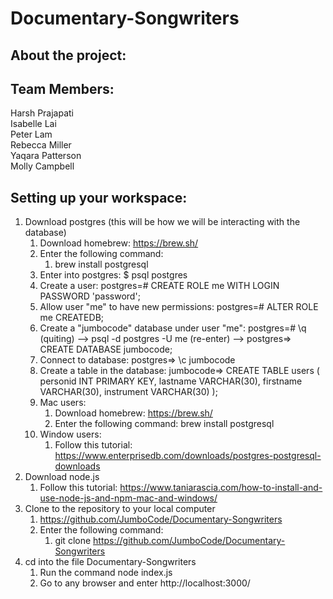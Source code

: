 # Documentary-Songwriters
## About the project: ##

## Team Members: ##
Harsh Prajapati  
Isabelle Lai  
Peter Lam  
Rebecca Miller  
Yaqara Patterson  
Molly Campbell  

## Setting up your workspace: ##
1. Download postgres (this will be how we will be interacting with the database)
    1. Download homebrew: https://brew.sh/
    2. Enter the following command:
        1.  brew install postgresql
    3. Enter into postgres: $ psql postgres 
    4. Create a user: postgres=# CREATE ROLE me WITH LOGIN PASSWORD 'password'; 
    5. Allow user "me" to have new permissions: postgres=# ALTER ROLE me CREATEDB;
    6. Create a "jumbocode" database under user "me": postgres=# \q (quiting) --> psql -d postgres -U me (re-enter) --> postgres=> CREATE DATABASE jumbocode;
    7. Connect to database: postgres=> \c jumbocode
    8. Create a table in the database: jumbocode=>
                                        CREATE TABLE users (
                                        personid INT PRIMARY KEY,
                                        lastname VARCHAR(30),
                                        firstname VARCHAR(30),
                                        instrument VARCHAR(30)
                                        );
    1. Mac users: 
        1. Download homebrew: https://brew.sh/
        2. Enter the following command: brew install postgresql
    2. Window users: 
        1. Follow this tutorial: https://www.enterprisedb.com/downloads/postgres-postgresql-downloads
2. Download node.js 
    1. Follow this tutorial: https://www.taniarascia.com/how-to-install-and-use-node-js-and-npm-mac-and-windows/
3. Clone to the repository to your local computer
    1. https://github.com/JumboCode/Documentary-Songwriters
    2. Enter the following command: 
        1. git clone https://github.com/JumboCode/Documentary-Songwriters
4. cd into the file Documentary-Songwriters 
    1. Run the command node index.js 
    2. Go to any browser and enter http://localhost:3000/

